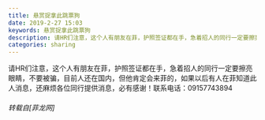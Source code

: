 ```yaml
---
title: 悬赏捉拿此跳票狗
date: 2019-2-27 15:03
keywords: 悬赏捉拿此跳票狗
description: 请HR们注意，这个人有朋友在菲，护照签证都在手，急着招人的同行一定要擦亮眼睛，不要被骗，目前人还在国内，但他肯定会来菲的，如果以后有人在菲知道此人消息，还麻烦各位同行提供消息，必有感谢！联系电话：09157743894
categories: sharing
---
```

<td class="t_f" id="postmessage_3123007">

<img alt="" border="0" class="zoom" data-cf-modified-d0290b5fd94a0403ab440f0d-="" file="http://微信图片_20190227145938" id="aimg_r1P8e" lazyloadthumb="1" onclick="" onmouseover="" src="http://微信图片_20190227145938"/><br/>
请HR们注意，这个人有朋友在菲，护照签证都在手，急着招人的同行一定要擦亮眼睛，不要被骗，目前人还在国内，但他肯定会来菲的，如果以后有人在菲知道此人消息，还麻烦各位同行提供消息，必有感谢！联系电话：09157743894</td>
###### 转载自[菲龙网]